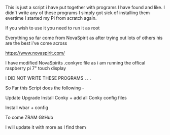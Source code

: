 This is just a script i have put together with programs I have found and like. 
I didn't write any of these programs I simply got sick of installing them 
evertime I started my Pi from scratch again.

If you wish to use it you need to run it as root

Everything so far come from NovaSpirit as after trying out lots of others 
his are the best i've come across

https://www.novaspirit.com/

I have modified NovaSpirits .conkyrc file 
as i am running the offical raspberry pi 7" touch display

I DID NOT WRITE THESE PROGRAMS . . . 

So Far this Script does the following -

Update
Upgrade 
Install Conky + add all Conky config files

Install wbar + config

To come 
ZRAM
GitHub

I will update it with more as I find them
